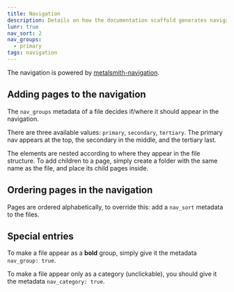 ```yaml
---
title: Navigation
description: Details on how the documentation scaffold generates navigation.
lunr: true
nav_sort: 2
nav_groups:
  - primary
tags: navigation
---
```

The navigation is powered by [metalsmith-navigation](https://github.com/unstoppablecarl/metalsmith-navigation).

## Adding pages to the navigation
The `nav_groups` metadata of a file decides if/where it should appear in the navigation.

There are three available values: `primary`, `secondary`, `tertiary`. The primary nav appears at the top, the secondary in the middle, and the tertiary last.

The elements are nested according to where they appear in the file structure. To add children to a page, simply create a folder with the same name as the file, and place its child pages inside.

## Ordering pages in the navigation

Pages are ordered alphabetically, to override this: add a `nav_sort` metadata to the files.

## Special entries

To make a file appear as a **bold** group, simply give it the metadata `nav_group: true`.

To make a file appear only as a category (unclickable), you should give it the metadata `nav_category: true`.
